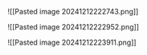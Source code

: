 
![[Pasted image 20241212222743.png]]



![[Pasted image 20241212222952.png]]




![[Pasted image 20241212223911.png]]




